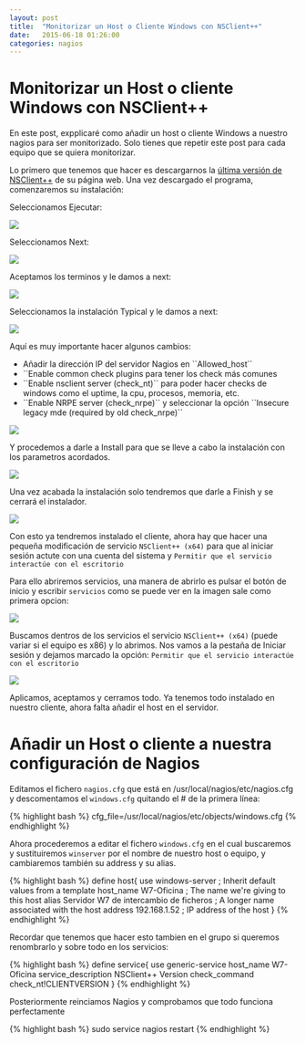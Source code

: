 ```yaml
---
layout: post
title:  "Monitorizar un Host o Cliente Windows con NSClient++"
date:   2015-06-18 01:26:00
categories: nagios
---
```


# Monitorizar un Host o cliente Windows con NSClient++

En este post, expplicaré como añadir un host o cliente Windows a nuestro nagios para ser monitorizado. Solo tienes que repetir este post para cada equipo que se quiera monitorizar. 

Lo primero que tenemos que hacer es descargarnos la [última versión de NSClient++][NSClient++] de su página web. Una vez descargado el programa, comenzaremos su instalación:

Seleccionamos Ejecutar:

<img src="https://davidduranmartos.github.io/images/instalador.PNG"/>

Seleccionamos Next:

<img src="https://davidduranmartos.github.io/images/siguiente.PNG"/>

Aceptamos los terminos y le damos a next:

<img src="https://davidduranmartos.github.io/images/acepto-siguiente.PNG"/>

Seleccionamos la instalación Typical y le damos a next:

<img src="https://davidduranmartos.github.io/images/no-tocar-siguiente.PNG"/>

Aquí es muy importante hacer algunos cambios:
<ul>
    <li>
    Añadir la dirección IP del servidor Nagios en ``Allowed_host``
    </li>
    <li>
    ``Enable common check plugins para tener los check más comunes
    </li>
    <li>
    ``Enable nsclient server (check_nt)`` para poder hacer checks de windows como el uptime, la cpu, procesos, memoria, etc.
    </li>
    <li>
    ``Enable NRPE server (check_nrpe)`` y seleccionar la opción ``Insecure legacy mde (required by old check_nrpe)``
    </li>
</ul>
<img src="https://davidduranmartos.github.io/images/crear-esta-configuracion.PNG"/>

Y procedemos a darle a Install para que se lleve a cabo la instalación con los parametros acordados.

<img src="https://davidduranmartos.github.io/images/install.PNG"/>

Una vez acabada la instalación solo tendremos que darle a Finish y se cerrará el instalador.

<img src="https://davidduranmartos.github.io/images/finish.PNG"/>

Con esto ya tendremos instalado el cliente, ahora hay que hacer una pequeña modificación de servicio ``NSClient++ (x64)`` para  que al iniciar sesión actute con una cuenta del sistema y ``Permitir que el servicio interactúe con el escritorio``

Para ello abriremos servicios, una manera de abrirlo es pulsar el botón de inicio y escribir ``servicios`` como se puede ver en la imagen sale como primera opcion:

<img src="https://davidduranmartos.github.io/images/servicios.PNG"/>

Buscamos dentros de los servicios el servicio ``NSClient++ (x64)`` (puede variar si el equipo es x86) y lo abrimos. Nos vamos a la pestaña de Iniciar sesión y dejamos marcado la opción: ``Permitir que el servicio interactúe con el escritorio``

<img src="https://davidduranmartos.github.io/images/permitir.PNG"/>

Aplicamos, aceptamos y cerramos todo. Ya tenemos todo instalado en nuestro cliente, ahora falta añadir el host en el servidor.

# Añadir un Host o cliente a nuestra configuración de Nagios
Editamos el fichero ``nagios.cfg`` que está en /usr/local/nagios/etc/nagios.cfg y descomentamos el ``windows.cfg`` quitando el # de la primera línea:

{% highlight bash %}
cfg_file=/usr/local/nagios/etc/objects/windows.cfg
{% endhighlight %}

Ahora procederemos a editar el fichero ``windows.cfg`` en el cual buscaremos y sustituiremos ``winserver`` por el nombre de nuestro host o equipo, y cambiaremos también su address y su alias.

{% highlight bash %}
define host{
        use             windows-server  ; Inherit default values from a template
        host_name       W7-Oficina   ; The name we're giving to this host
        alias           Servidor W7 de intercambio de ficheros       ; A longer name associated with the host
        address         192.168.1.52    ; IP address of the host
        }
{% endhighlight %}

Recordar que tenemos que hacer esto tambien en el grupo si queremos renombrarlo y sobre todo en los servicios:

{% highlight bash %}
define service{
        use                     generic-service
        host_name               W7-Oficina
        service_description     NSClient++ Version
        check_command           check_nt!CLIENTVERSION
        }
{% endhighlight %}

Posteriormente reinciamos Nagios y comprobamos que todo funciona perfectamente

{% highlight bash %}
sudo service nagios restart
{% endhighlight %}

[NSClient++]: http://www.nsclient.org/download/